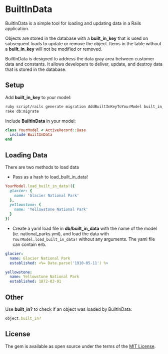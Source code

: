 # BuiltInData

BuiltInData is a simple tool for loading and updating data in a Rails application.

Objects are stored in the database with a **built_in_key** that is used on subsequent loads to update or remove the object. Items in the table without a **built_in_key** will not be modified or removed.

BuiltInData is designed to address the data gray area between customer data and constants. It allows developers to deliver, update, and destroy data that is stored in the database.

## Setup
Add **built_in_key** to your model:
```bash
ruby script/rails generate migration AddBuiltInKeyToYourModel built_in_key:string:index
rake db:migrate
```

Include **BuiltInData** in your model:
```ruby
class YourModel < ActiveRecord::Base
  include BuiltInData
end
```

## Loading Data
There are two methods to load data

- Pass as a hash to load_built_in_data!
```ruby
YourModel.load_built_in_data!({
  glacier: {
    name: 'Glacier National Park'
  },
  yellowstone: {
    name: 'Yellowstone National Park'
  }
})
```

- Create a yaml load file in **db/built_in_data** with the name of the model (ie. national_parks.yml), and load the data with `YourModel.load_built_in_data!` without any arguments.  The yaml file can contain erb.
```yaml
glacier:
  name: Glacier National Park
  established: <%= Date.parse('1910-05-11') %>

yellowstone:
  name: Yellowstone National Park
  established: 1872-03-01
```

## Other
Use **built_in?** to check if an object was loaded by BuiltInData:
```ruby
object.built_in?
```

## License
The gem is available as open source under the terms of the [MIT License](https://opensource.org/licenses/MIT).
